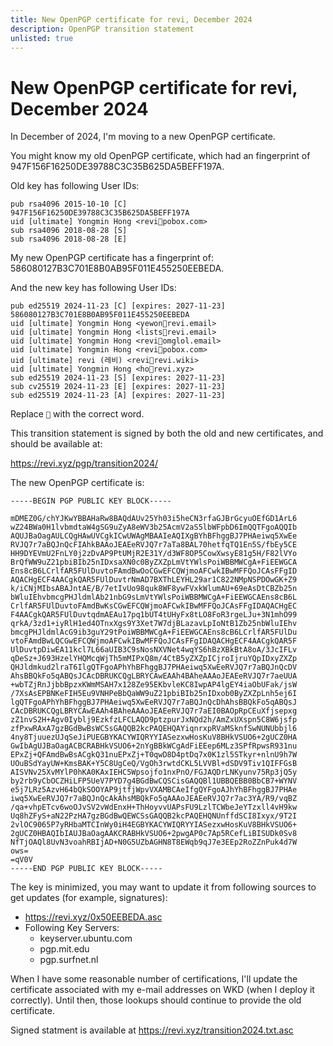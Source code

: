 ```yaml
---
title: New OpenPGP certificate for revi, December 2024
description: OpenPGP transition statement
unlisted: true
---
```


# New OpenPGP certificate for revi, December 2024

<!--
SPDX-FileCopyrightText: (C) 2024 Hong Yongmin (https://revi.xyz/) <yewon@revi.email>

SPDX-License-Identifier: LicenseRef-CC-BY-2.0-KR
-->

In December of 2024, I'm moving to a new OpenPGP certificate.

You might know my old OpenPGP certificate, which had an fingerprint of
947F156F16250DE39788C3C35B625DA5BEFF197A.

Old key has following User IDs:

```
pub rsa4096 2015-10-10 [C]
947F156F16250DE39788C3C35B625DA5BEFF197A
uid [ultimate] Yongmin Hong <revi📮pobox.com>
sub rsa4096 2018-08-28 [S]
sub rsa4096 2018-08-28 [E]
```

My new OpenPGP certificate has a fingerprint of:
586080127B3C701E8B0AB95F011E455250EEBEDA.

And the new key has following User IDs:

```
pub ed25519 2024-11-23 [C] [expires: 2027-11-23]
586080127B3C701E8B0AB95F011E455250EEBEDA
uid [ultimate] Yongmin Hong <yewon📮revi.email>
uid [ultimate] Yongmin Hong <lists📮revi.email>
uid [ultimate] Yongmin Hong <revi📮omglol.email>
uid [ultimate] Yongmin Hong <revi📮pobox.com>
uid [ultimate] revi (레비) <revi📮revi.wiki>
uid [ultimate] Yongmin Hong <ho📮revi.xyz>
sub ed25519 2024-11-23 [S] [expires: 2027-11-23]
sub cv25519 2024-11-23 [E] [expires: 2027-11-23]
sub ed25519 2024-11-23 [A] [expires: 2027-11-23]
```

Replace `📮` with the correct word.

This transition statement is signed by both the old and new
certificates, and should be available at:

https://revi.xyz/pgp/transition2024/

The new OpenPGP certificate is:

```
-----BEGIN PGP PUBLIC KEY BLOCK-----

mDMEZ0G/chYJKwYBBAHaRw8BAQdAUv25Yh03i5heCN3rfaGJBrGcyuOEfGD1ArL6
wZ24BWa0H1lvbmdtaW4gSG9uZyA8eWV3b25AcmV2aS5lbWFpbD6ImQQTFgoAQQIb
AQUJBaOagAULCQgHAwUVCgkICwUWAgMBAAIeAQIXgBYhBFhggBJ7PHAeiwq5XwEe
RVJQ7r7aBQJnQcFIAhkBAAoJEAEeRVJQ7r7aTa8BAL70hetfqTQ1En5S/fbEy5CE
HH9DYEVmU2FnLY0j2zDvAP9PtUMjR2E31Y/d3WF8OP5CowXwsyE81g5H/F82lVYo
BrQfWW9uZ21pbiBIb25nIDxsaXN0c0ByZXZpLmVtYWlsPoiWBBMWCgA+FiEEWGCA
Ens8cB6LCrlfAR5FUlDuvtoFAmdBwOoCGwEFCQWjmoAFCwkIBwMFFQoJCAsFFgID
AQACHgECF4AACgkQAR5FUlDuvtrNmAD7BXThLEYHL29ar1C822NMpNSPDOwGK+Z9
k/iCNjMIbsABAJntAE/B/7etIvUo98quk8WF8ywFVxkWlumAU+69eAsDtCBZb25n
bWluIEhvbmcgPHJldmlAb21nbG9sLmVtYWlsPoiWBBMWCgA+FiEEWGCAEns8cB6L
CrlfAR5FUlDuvtoFAmdBwKsCGwEFCQWjmoAFCwkIBwMFFQoJCAsFFgIDAQACHgEC
F4AACgkQAR5FUlDuvtqdmAEAu17pq1bUT4tUHyFx8tLO8FoR3rgeLJu+3N1mhO99
qrkA/3zd1+iyRlH1ed4OTnxXgs9Y3Xet7W7djBLazavLpIoNtB1Zb25nbWluIEhv
bmcgPHJldmlAcG9ib3guY29tPoiWBBMWCgA+FiEEWGCAEns8cB6LCrlfAR5FUlDu
vtoFAmdBwLQCGwEFCQWjmoAFCwkIBwMFFQoJCAsFFgIDAQACHgECF4AACgkQAR5F
UlDuvtpDiwEA11kcl7L66aUIB3C9sNosNXVNet4wqYS6hBzXBkBtA8oA/3JcIFLv
qDeSz+J693HzelYHQMcqWjTh5mMIPxQ8m/4CtB5yZXZpICjroIjruYQpIDxyZXZp
QHJldmkud2lraT6IlgQTFgoAPhYhBFhggBJ7PHAeiwq5XwEeRVJQ7r7aBQJnQcDV
AhsBBQkFo5qABQsJCAcDBRUKCQgLBRYCAwEAAh4BAheAAAoJEAEeRVJQ7r7aeUUA
+wbTZjRnJjbbBpzxKWmMSAH7x128Ze95EKbvleKC8IwpAP4lgEY4iaObUFak/jsW
/7XsAsEPBNKeFIH5Eu9VNHPeBbQaWW9uZ21pbiBIb25nIDxob0ByZXZpLnh5ej6I
lgQTFgoAPhYhBFhggBJ7PHAeiwq5XwEeRVJQ7r7aBQJnQcDhAhsBBQkFo5qABQsJ
CAcDBRUKCQgLBRYCAwEAAh4BAheAAAoJEAEeRVJQ7r7aEI0BAOpRpCEuXfjsepxg
zZ1nvS2H+Agv0Iyblj9EzkfzLFCLAQD9ptzpurJxNQd2h/AmZxUXspn5C8W6jsfp
zfPxwRAxA7gzBGdBwBsWCSsGAQQB2kcPAQEHQAYiqnrxpRVaMSknfSwNUNUbbjl6
4ny8TjuuezUJqSeJiPUEGBYKACYWIQRYYIASezxwHosKuV8BHkVSUO6+2gUCZ0HA
GwIbAgUJBaOagACBCRABHkVSUO6+2nYgBBkWCgAdFiEEep6MLz3SPfRpwsR931nu
EPxZj+QFAmdBwBsACgkQ31nuEPxZj+T0qwD8D4ptDq7x0K1zl5STkyr+nlnU9h7W
UOuBSdYayUW+KmsBAK+Y5C8UgCeQ/VgOh3rwtdCKL5LVVBl+dSDV9Tiv1QIFFGsB
AISVNv25XvMYlP0hKA0KAxIEHC5Wpsojfo1nxPnO/FGJAQDrLNKyunv75Rp3jQ5y
by2rb9yCbOCZHiLFP5UeV7PYD7g4BGdBwCQSCisGAQQBl1UBBQEBB0BbCB7+WYNV
e5j7LRz5AzvH64bQkSOOYAP9jtfjWpvVXAMBCAeIfgQYFgoAJhYhBFhggBJ7PHAe
iwq5XwEeRVJQ7r7aBQJnQcAkAhsMBQkFo5qAAAoJEAEeRVJQ7r7ac3YA/R9/vqBZ
/qa+vhpETcv6woOJvSV2vWdEnxH+ThHoyvvUAPsFU9LzlTCWbeJeYTzxll4vH9kw
Uq8hZFyS+aN22PzHA7gzBGdBwQEWCSsGAQQB2kcPAQEHQNUnffdSCI8Ixyx/9T2I
2vlOC9065P7yRHbaMTCInWy0iH4EGBYKACYWIQRYYIASezxwHosKuV8BHkVSUO6+
2gUCZ0HBAQIbIAUJBaOagAAKCRABHkVSUO6+2pwgAP0c7Ap5RCefLiBISUDk0Sv8
NfTjOAQl8UvN3voahRBIjAD+N0G5UZbAGHN8T8EWqb9qJ7e3EEp2RoZZnPuk4d7W
ows=
=qV0V
-----END PGP PUBLIC KEY BLOCK-----
```

The key is minimized, you may want to update it from following sources to get
updates (for example, signatures):

- https://revi.xyz/0x50EEBEDA.asc
- Following Key Servers:
  - keyserver.ubuntu.com
  - pgp.mit.edu
  - pgp.surfnet.nl

When I have some reasonable number of certifications, I'll update the
certificate associated with my e-mail addresses on WKD (when I deploy it
correctly). Until then, those lookups should continue to provide the
old certificate.

Signed statment is available at https://revi.xyz/transition2024.txt.asc
